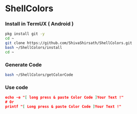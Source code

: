 # ShellColors

### Install in TermUX ( Android )

```bash
pkg install git -y
cd ~
git clone https://github.com/ShivaShirsath/ShellColors.git
bash ~/ShellColors/install
cd ~
```
### Generate Code 
```bash
bash ~/ShellColors/getColorCode
```

### Use code
```json
echo -e "[ long press & paste Color Code ]Your Text !"
# Or
printf "[ Long press & paste Color Code ]Your Text !"
```
